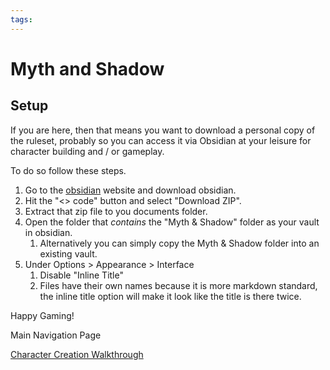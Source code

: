 ```yaml
---
tags:
---
```

# Myth and Shadow

## Setup

If you are here, then that means you want to download a personal copy of the ruleset, probably so you can access it via Obsidian at your leisure for character building and / or gameplay.

To do so follow these steps.

1. Go to the [obsidian](https://obsidian.md/download) website and download obsidian.
1. Hit the "\<\> code" button and select "Download ZIP".
1. Extract that zip file to you documents folder.
1. Open the folder that *contains* the "Myth & Shadow" folder as your vault in obsidian.
   1. Alternatively you can simply copy the Myth & Shadow folder into an existing vault.
1. Under Options > Appearance > Interface 
   1. Disable "Inline Title"
   1. Files have their own names because it is more markdown standard, the inline title option will make it look like the title is there twice.

Happy Gaming!

Main Navigation Page

[Character Creation Walkthrough](Myth%20&%20Shadow/Character%20Creation/Character%20Creation%20Walkthrough.md)
